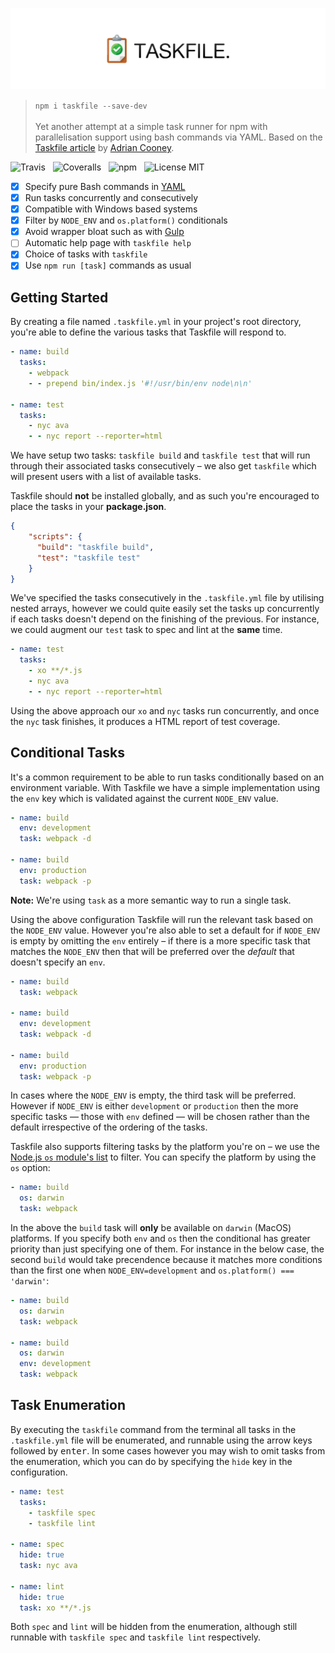![Taskfile](media/logo.png)

> `npm i taskfile --save-dev`<br /><br />
> Yet another attempt at a simple task runner for npm with parallelisation support using bash commands via YAML. Based on the [Taskfile article](https://hackernoon.com/introducing-the-taskfile-5ddfe7ed83bd) by [Adrian Cooney](https://github.com/adriancooney).

![Travis](http://img.shields.io/travis/Wildhoney/Taskfile.svg?style=flat-square)
&nbsp;
![Coveralls](https://img.shields.io/coveralls/Wildhoney/Taskfile.svg?style=flat-square)
&nbsp;
![npm](http://img.shields.io/npm/v/taskfile.svg?style=flat-square)
&nbsp;
![License MIT](https://img.shields.io/badge/license-GPL3-lightgrey.svg?style=flat-square)

- [x] Specify pure Bash commands in [YAML](http://yaml.org/)
- [x] Run tasks concurrently and consecutively
- [x] Compatible with Windows based systems
- [x] Filter by `NODE_ENV` and `os.platform()` conditionals
- [x] Avoid wrapper bloat such as with [Gulp](http://gulpjs.com/)
- [ ] Automatic help page with `taskfile help`
- [x] Choice of tasks with `taskfile`
- [x] Use `npm run [task]` commands as usual

## Getting Started

By creating a file named `.taskfile.yml` in your project's root directory, you're able to define the various tasks that Taskfile will respond to.

```yaml
- name: build
  tasks:
    - webpack
    - - prepend bin/index.js '#!/usr/bin/env node\n\n'

- name: test
  tasks:
    - nyc ava
    - - nyc report --reporter=html
```

We have setup two tasks: `taskfile build` and `taskfile test` that will run through their associated tasks consecutively &ndash; we also get `taskfile` which will present users with a list of available tasks.

Taskfile should **not** be installed globally, and as such you're encouraged to place the tasks in your **package.json**.

```json
{
    "scripts": {
      "build": "taskfile build",
      "test": "taskfile test"
    }
}
```

We've specified the tasks consecutively in the `.taskfile.yml` file by utilising nested arrays, however we could quite easily set the tasks up concurrently if each tasks doesn't depend on the finishing of the previous. For instance, we could augment our `test` task to spec and lint at the **same** time.

```yaml
- name: test
  tasks:
    - xo **/*.js
    - nyc ava
    - - nyc report --reporter=html
```

Using the above approach our `xo` and `nyc` tasks run concurrently, and once the `nyc` task finishes, it produces a HTML report of test coverage.

## Conditional Tasks

It's a common requirement to be able to run tasks conditionally based on an environment variable. With Taskfile we have a simple implementation using the `env` key which is validated against the current `NODE_ENV` value.

```yaml
- name: build
  env: development
  task: webpack -d
  
- name: build
  env: production
  task: webpack -p
```

**Note:** We're using `task` as a more semantic way to run a single task.

Using the above configuration Taskfile will run the relevant task based on the `NODE_ENV` value. However you're also able to set a default for if `NODE_ENV` is empty by omitting the `env` entirely &ndash; if there is a more specific task that matches the `NODE_ENV` then that will be preferred over the *default* that doesn't specify an `env`.

```yaml
- name: build
  task: webpack
  
- name: build
  env: development
  task: webpack -d
  
- name: build
  env: production
  task: webpack -p
```

In cases where the `NODE_ENV` is empty, the third task will be preferred. However if `NODE_ENV` is either `development` or `production` then the more specific tasks &mdash; those with `env` defined &mdash; will be chosen rather than the default irrespective of the ordering of the tasks.

Taskfile also supports filtering tasks by the platform you're on &ndash; we use the [Node.js `os` module's list](https://nodejs.org/api/os.html#os_os_platform) to filter. You can specify the platform by using the `os` option:

```yaml
- name: build
  os: darwin
  task: webpack
```

In the above the `build` task will **only** be available on `darwin` (MacOS) platforms. If you specify both `env` and `os` then the conditional has greater priority than just specifying one of them. For instance in the below case, the second `build` would take precendence because it matches more conditions than the first one when `NODE_ENV=development` and `os.platform() === 'darwin'`:

```yaml
- name: build
  os: darwin
  task: webpack

- name: build
  os: darwin
  env: development
  task: webpack
```

## Task Enumeration

By executing the `taskfile` command from the terminal all tasks in the `.taskfile.yml` file will be enumerated, and runnable using the arrow keys followed by <kbd>enter</kbd>. In some cases however you may wish to omit tasks from the enumeration, which you can do by specifying the `hide` key in the configuration.

```yaml
- name: test
  tasks:
    - taskfile spec
    - taskfile lint
  
- name: spec
  hide: true
  task: nyc ava
  
- name: lint
  hide: true
  task: xo **/*.js
```

Both `spec` and `lint` will be hidden from the enumeration, although still runnable with `taskfile spec` and `taskfile lint` respectively.
